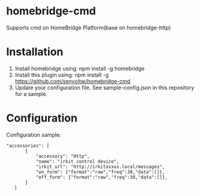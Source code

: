 # homebridge-cmd

Supports cmd on HomeBridge Platform(base on homebridge-http)  

# Installation

1. Install homebridge using: npm install -g homebridge
2. Install this plugin using: npm install -g https://github.com/senyoltw/homebridge-cmd
3. Update your configuration file. See sample-config.json in this repository for a sample. 

# Configuration

Configuration sample:

 ```
"accessories": [
        {
            "accessory": "Http",
            "name": "irkit control device",
            "irkit_url": "http://irkitxxxxx.local/messages",
            "on_form": {"format":"raw","freq":38,"data":[]},
            "off_form": {"format":"raw","freq":38,"data":[]},
        }
    ]

```